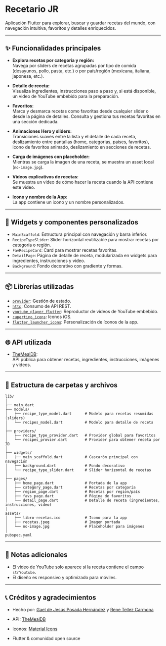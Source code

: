 # Recetario JR

Aplicación Flutter para explorar, buscar y guardar recetas del mundo, con navegación intuitiva, favoritos y detalles enriquecidos.

---

## ✨ Funcionalidades principales

- **Explora recetas por categoría y región:**  
  Navega por sliders de recetas agrupadas por tipo de comida (desayunos, pollo, pasta, etc.) o por país/región (mexicana, italiana, japonesa, etc.).

- **Detalle de receta:**  
  Visualiza ingredientes, instrucciones paso a paso y, si está disponible, un video de YouTube embebido para la preparación.

- **Favoritos:**  
  Marca y desmarca recetas como favoritas desde cualquier slider o desde la página de detalles. Consulta y gestiona tus recetas favoritas en una sección dedicada.

- **Animaciones Hero y sliders:**  
  Transiciones suaves entre la lista y el detalle de cada receta, deslizamiento entre pantallas (home, categorias, paises, favoritos), icono de favoritos animado, deslizamiento en secciones de recetas.

- **Carga de imágenes con placeholder:**  
  Mientras se carga la imagen de una receta, se muestra un asset local (`no-image.jpg`).

- **Videos explicativos de recetas:**  
  Se muestra un video de cómo hacer la receta cuando la API contiene este video.

- **Icono y nombre de la App:**  
  La app contiene un icono y un nombre personalizados.

---

## 🧩 Widgets y componentes personalizados

- `MainScaffold`: Estructura principal con navegación y barra inferior.
- `RecipeTypeSlider`: Slider horizontal reutilizable para mostrar recetas por categoría o región.
- `FavRecipeCard`: Card para mostrar recetas favoritas.
- `DetailPage`: Página de detalle de receta, modularizada en widgets para ingredientes, instrucciones y video.
- `Background`: Fondo decorativo con gradiente y formas.

---

## 📦 Librerías utilizadas

- [`provider`](https://pub.dev/packages/provider): Gestión de estado.
- [`http`](https://pub.dev/packages/http): Consumo de API REST.
- [`youtube_player_flutter`](https://pub.dev/packages/youtube_player_flutter): Reproductor de videos de YouTube embebido.
- [`cupertino_icons`](https://pub.dev/packages/cupertino_icons): Iconos iOS.
- [`flutter_launcher_icons`](https://pub.dev/packages/flutter_launcher_icons): Personalización de íconos de la app.

---

## 🌐 API utilizada

- [TheMealDB](https://www.themealdb.com/api.php):  
  API pública para obtener recetas, ingredientes, instrucciones, imágenes y videos.

---

## 📁 Estructura de carpetas y archivos

```
lib/
│
├── main.dart
├── models/
│   ├── recipe_type_model.dart      # Modelo para recetas resumidas (sliders)
│   └── recipes_model.dart          # Modelo para detalle de receta
│
├── providers/
│   ├── recipe_type_provider.dart   # Provider global para favoritos
│   └── recipes_provier.dart        # Provider para obtener receta por ID
│
├── widgets/
│   ├── main_scaffold.dart          # Cascarón principal con navegación
│   ├── background.dart             # Fondo decorativo
│   └── recipe_type_slider.dart     # Slider horizontal de recetas
│
├── pages/
│   ├── home_page.dart              # Portada de la app
│   ├── category_page.dart          # Recetas por categoría
│   ├── region_page.dart            # Recetas por región/país
│   ├── favs_page.dart              # Página de favoritos
│   └── detail_page.dart            # Detalle de receta (ingredientes, instrucciones, video)
│
assets/
│   ├── libro-recetas.ico           # Icono para la app
│   ├── recetas.jpeg                # Imagen portada
│   └── no-image.jpg                # Placeholder para imágenes
│
pubspec.yaml
```


---

## 📌 Notas adicionales

- El video de YouTube solo aparece si la receta contiene el campo `strYoutube`.
- El diseño es responsivo y optimizado para móviles.

---

## 📞 Créditos y agradecimientos

- Hecho por: [Gael de Jesús Posada Hernández](https://github.com/GaaloP) y [Rene Tellez Carmona](https://github.com/R3N315)

- API: [TheMealDB](https://www.themealdb.com/api.php)
- Iconos: [Material Icons](https://fonts.google.com/icons)
- Flutter & comunidad open source
